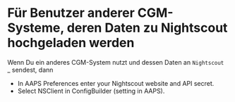 # Für Benutzer anderer CGM-Systeme, deren Daten zu Nightscout hochgeladen werden

Wenn Du ein anderes CGM-System nutzt und dessen Daten an `Nightscout
`_ sendest, dann</p> 

-   In AAPS Preferences enter your Nightscout website and API secret.
-   Select NSClient in ConfigBuilder (setting in AAPS).

